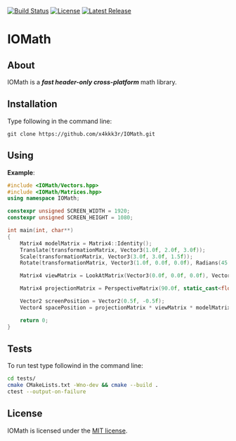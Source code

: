 [![Build Status](https://travis-ci.com/x4kkk3r/IOMath.svg?branch=master)](https://travis-ci.com/x4kkk3r/IOMath)
[![License](https://img.shields.io/github/license/x4kkk3r/IOMath)]()
[![Latest Release](https://img.shields.io/github/v/release/x4kkk3r/IOMath?include_prereleases)]()
# IOMath

## About
IOMath is a ***fast header-only cross-platform*** math library.

## Installation
Type following in the command line:
```
git clone https://github.com/x4kkk3r/IOMath.git
```

## Using
**Example**:
```c++
#include <IOMath/Vectors.hpp>
#include <IOMath/Matrices.hpp>
using namespace IOMath;

constexpr unsigned SCREEN_WIDTH = 1920;
constexpr unsigned SCREEN_HEIGHT = 1080;

int main(int, char**)
{
    Matrix4 modelMatrix = Matrix4::Identity();    
    Translate(transformationMatrix, Vector3(1.0f, 2.0f, 3.0f));
    Scale(transformationMatrix, Vector3(3.0f, 3.0f, 1.5f));
    Rotate(transformationMatrix, Vector3(1.0f, 0.0f, 0.0f), Radians(45.0f));

    Matrix4 viewMatrix = LookAtMatrix(Vector3(0.0f, 0.0f, 0.0f), Vector3(0.0f, 0.0f, -1.0f), Vector3(0.0f, 1.0f, 0.0f));

    Matrix4 projectionMatrix = PerspectiveMatrix(90.0f, static_cast<float>(SCREEN_WIDTH) / SCREEN_HEIGHT, 0.1f, 1000.0f);

    Vector2 screenPosition = Vector2(0.5f, -0.5f);
    Vector4 spacePosition = projectionMatrix * viewMatrix * modelMatrix * Vector4(screenPosition, 0.0f, 0.0f);

    return 0;
}
```

## Tests
To run test type followind in the command line:
```bash
cd tests/
cmake CMakeLists.txt -Wno-dev && cmake --build .
ctest --output-on-failure
```


## License
IOMath is licensed under the [MIT license](LICENSE).